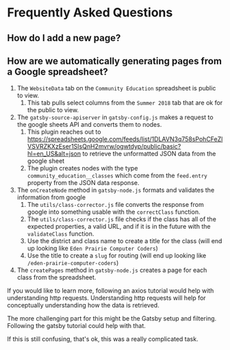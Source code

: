 # Frequently Asked Questions

## How do I add a new page?

## How are we automatically generating pages from a Google spreadsheet?

1. The `WebsiteData` tab on the `Community Education` spreadsheet is public to view.
    1. This tab pulls select columns from the `Summer 2018` tab that are ok for the public to view.
1. The `gatsby-source-apiserver` in `gatsby-config.js` makes a request to the google sheets API and converts them to nodes.
    1. This plugin reaches out to https://spreadsheets.google.com/feeds/list/1DLAVN3q758sPohCFeZlVSVRZKXzEser1SIsQnH2mvrw/ogwtdyp/public/basic?hl=en_US&alt=json to retrieve the unformatted JSON data from the google sheet
    1. The plugin creates nodes with the type `community_education__classes` which come from the `feed.entry` property from the JSON data response.
1. The `onCreateNode` method in `gatsby-node.js` formats and validates the information from google
    1. The `utils/class-corrector.js` file converts the response from google into something usable with the `correctClass` function.
    1. The `utils/class-corrector.js` file checks if the class has all of the expected properties, a valid URL, and if it is in the future with the `validateClass` function.
     1. Use the district and class name to create a title for the class (will end up looking like `Eden Prairie Computer Coders`)
    1. Use the title to create a `slug` for routing (will end up looking like `/eden-prairie-computer-coders`)
1. The `createPages` method in `gatsby-node.js` creates a page for each class from the spreadsheet.

If you would like to learn more, following an axios tutorial would help with understanding http requests. Understanding http requests will help for conceptually understanding how the data is retrieved.

The more challenging part for this might be the Gatsby setup and filtering. Following the gatsby tutorial could help with that.

If this is still confusing, that's ok, this was a really complicated task.

